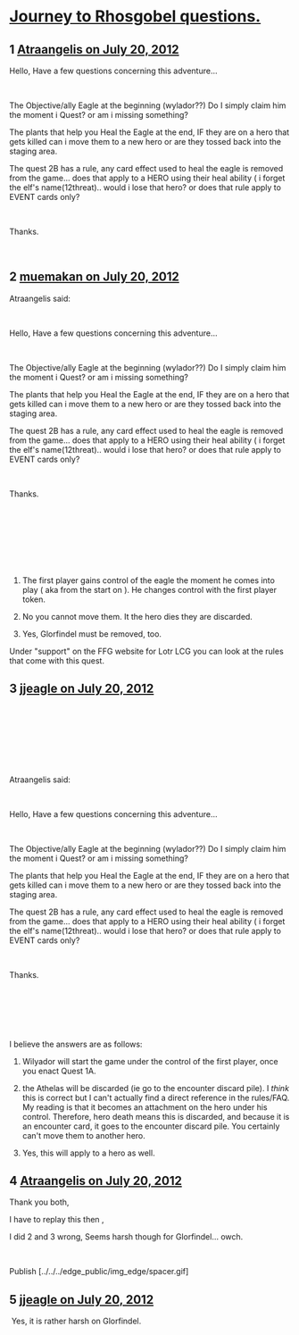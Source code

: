 # [Journey to Rhosgobel questions.](https://community.fantasyflightgames.com/topic/67788-journey-to-rhosgobel-questions/)

## 1 [Atraangelis on July 20, 2012](https://community.fantasyflightgames.com/topic/67788-journey-to-rhosgobel-questions/?do=findComment&comment=661354)

Hello, Have a few questions concerning this adventure…

 

The Objective/ally Eagle at the beginning (wylador??) Do I simply claim him the moment i Quest? or am i missing something?

The plants that help you Heal the Eagle at the end, IF they are on a hero that gets killed can i move them to a new hero or are they tossed back into the staging area.

The quest 2B has a rule, any card effect used to heal the eagle is removed from the game… does that apply to a HERO using their heal ability ( i forget the elf's name(12threat).. would i lose that hero? or does that rule apply to EVENT cards only?

 

Thanks.

 

## 2 [muemakan on July 20, 2012](https://community.fantasyflightgames.com/topic/67788-journey-to-rhosgobel-questions/?do=findComment&comment=661371)

Atraangelis said:

 

Hello, Have a few questions concerning this adventure…

 

The Objective/ally Eagle at the beginning (wylador??) Do I simply claim him the moment i Quest? or am i missing something?

The plants that help you Heal the Eagle at the end, IF they are on a hero that gets killed can i move them to a new hero or are they tossed back into the staging area.

The quest 2B has a rule, any card effect used to heal the eagle is removed from the game… does that apply to a HERO using their heal ability ( i forget the elf's name(12threat).. would i lose that hero? or does that rule apply to EVENT cards only?

 

Thanks.

 

 

 

 

1. The first player gains control of the eagle the moment he comes into play ( aka from the start on ). He changes control with the first player token.

2. No you cannot move them. It the hero dies they are discarded.

3. Yes, Glorfindel must be removed, too.

Under "support" on the FFG website for Lotr LCG you can look at the rules that come with this quest.

## 3 [jjeagle on July 20, 2012](https://community.fantasyflightgames.com/topic/67788-journey-to-rhosgobel-questions/?do=findComment&comment=661372)

 

 

 

 

Atraangelis said:

 

Hello, Have a few questions concerning this adventure…

 

The Objective/ally Eagle at the beginning (wylador??) Do I simply claim him the moment i Quest? or am i missing something?

The plants that help you Heal the Eagle at the end, IF they are on a hero that gets killed can i move them to a new hero or are they tossed back into the staging area.

The quest 2B has a rule, any card effect used to heal the eagle is removed from the game… does that apply to a HERO using their heal ability ( i forget the elf's name(12threat).. would i lose that hero? or does that rule apply to EVENT cards only?

 

Thanks.

 

 

 

I believe the answers are as follows:

1. Wilyador will start the game under the control of the first player, once you enact Quest 1A.

2. the Athelas will be discarded (ie go to the encounter discard pile). I *think* this is correct but I can't actually find a direct reference in the rules/FAQ. My reading is that it becomes an attachment on the hero under his control. Therefore, hero death means this is discarded, and because it is an encounter card, it goes to the encounter discard pile. You certainly can't move them to another hero.

3. Yes, this will apply to a hero as well.

## 4 [Atraangelis on July 20, 2012](https://community.fantasyflightgames.com/topic/67788-journey-to-rhosgobel-questions/?do=findComment&comment=661376)

Thank you both,

I have to replay this then ,

I did 2 and 3 wrong, Seems harsh though for Glorfindel… owch.

 

Publish [../../../edge_public/img_edge/spacer.gif]

## 5 [jjeagle on July 20, 2012](https://community.fantasyflightgames.com/topic/67788-journey-to-rhosgobel-questions/?do=findComment&comment=661379)

 Yes, it is rather harsh on Glorfindel.

